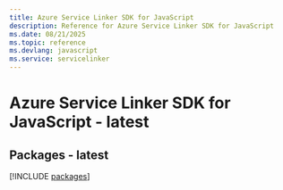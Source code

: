 ```yaml
---
title: Azure Service Linker SDK for JavaScript
description: Reference for Azure Service Linker SDK for JavaScript
ms.date: 08/21/2025
ms.topic: reference
ms.devlang: javascript
ms.service: servicelinker
---
```

# Azure Service Linker SDK for JavaScript - latest
## Packages - latest
[!INCLUDE [packages](service-linker-index.md)]